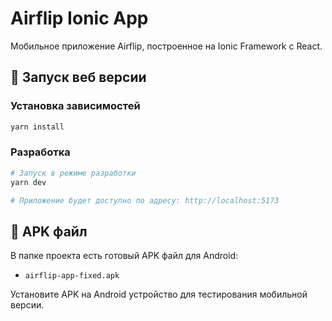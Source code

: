 # Airflip Ionic App

Мобильное приложение Airflip, построенное на Ionic Framework с React.

## 🚀 Запуск веб версии

### Установка зависимостей

```bash
yarn install
```

### Разработка

```bash
# Запуск в режиме разработки
yarn dev

# Приложение будет доступно по адресу: http://localhost:5173
```

## 📱 APK файл

В папке проекта есть готовый APK файл для Android:
- `airflip-app-fixed.apk`

Установите APK на Android устройство для тестирования мобильной версии. 